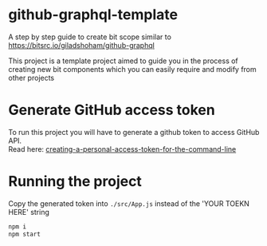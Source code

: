 # github-graphql-template
A step by step guide to create bit scope similar to https://bitsrc.io/giladshoham/github-graphql

This project is a template project aimed to guide you in the process of creating new bit components which you can easily require and modify from other projects

# Generate GitHub access token
To run this project you will have to generate a github token to access GitHub API.  
Read here: [creating-a-personal-access-token-for-the-command-line](https://help.github.com/articles/creating-a-personal-access-token-for-the-command-line/)
# Running the project
Copy the generated token into `./src/App.js` instead of the 'YOUR TOEKN HERE' string  

```bash
npm i
npm start
```

